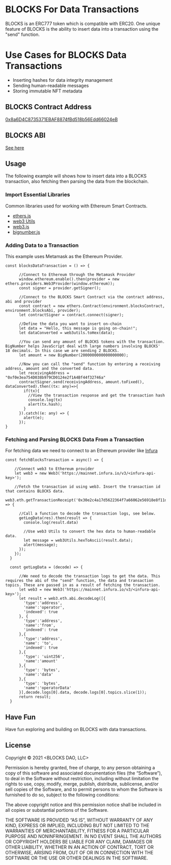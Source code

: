 # BLOCKS For Data Transactions

BLOCKS is an ERC777 token which is compatible with ERC20. One unique feature of BLOCKS is the ability to insert data into a transaction using the "send" function.

# Use Cases for BLOCKS Data Transactions

- Inserting hashes for data integrity management
- Sending human-readable messages
- Storing immutable NFT metadata

## BLOCKS Contract Address

[0x8a6D4C8735371EBAF8874fBd518b56Edd66024eB](https://ropsten.etherscan.io/token/0x8a6D4C8735371EBAF8874fBd518b56Edd66024eB)

## BLOCKS ABI

[See here](/blocksAbi.json)

## Usage

The following example will shows how to insert data into a BLOCKS transaction, also fetching then parsing the data from the blockchain.

### Import Essential Libraries

Common libraries used for working with Ethereum Smart Contracts.

- [ethers.js](https://www.npmjs.com/package/ethers)
- [web3 Utils](https://www.npmjs.com/package/web3-utils)
- [web3.js](https://www.npmjs.com/package/web3)
- [bignumber.js](https://www.npmjs.com/package/bignumber.js)



### Adding Data to a Transaction

This example uses Metamask as the Ethereum Provider.

```
const blocksDataTransaction = () => {

      //Connect to Ethereum through the Metamask Provider
      window.ethereum.enable().then(provider = new ethers.providers.Web3Provider(window.ethereum));
      const signer = provider.getSigner();

      //Connect to the BLOCKS Smart Contract via the contract address, abi and provider
      const contract = new ethers.Contract(environment.blocksContract, environment.blocksAbi, provider);
      let contractSigner = contract.connect(signer);

      //Define the data you want to insert on-chain
      let data = "Hello, this message is going on-chain!";
      let dataConverted = web3utils.toHex(data);

      //You can send any amount of BLOCKS tokens with the transaction. BigNumber helps JavaScript deal with large numbers involving BLOCKS' 18 decimals. In this case we are sending 2 BLOCKS.
      let amount = new BigNumber(2000000000000000000);

      //Now you can call the "send" function by entering a receiving address, amount and the converted data.
      let receivingAddress = "0xf0e3ea754D038b979CD0124e2f1A4Bf44f32746a"
      contractSigner.send(receivingAddress, amount.toFixed(), dataConverted).then((tx: any)=>{
        if(tx){
          //View the transaction response and get the transaction hash
          console.log(tx)
          alert(tx.hash);
        }
      }).catch((e: any) => {
        alert(e);
      });
}
```

### Fetching and Parsing BLOCKS Data From a Transaction

For fetching data we need to connect to an Ethereum provider like [Infura](https://infura.io/)

```
const fetchBlocksTransaction = async() => {

    //Connect web3 to Ethereum provider
    let web3 = new Web3('https://mainnet.infura.io/v3/<infura-api-key>');

    //Fetch the transaction id using web3. Insert the transaction id that contains BLOCKS data.
    web3.eth.getTransactionReceipt('0x30e2c4a17d5622364f7a66062e56918e8f11d73f814ae11ee0504b27c3f3fd1b').then(res => {

      //Call a function to decode the transaction logs, see below.
      getLogData(res).then(result => {
        console.log(result.data)

        //Use web3 Utils to convert the hex data to human-readable data.
        let message = web3Utils.hexToAscii(result.data);
        alert(message);
      });
    });
  }

  const getLogData = (decode) => {

      //We need to decode the transaction logs to get the data. This requires the abi of the "send" function, the data and transaction topics. These are passed in as a result of fetching the transaction.
      let web3 = new Web3('https://mainnet.infura.io/v3/<infura-api-key>');
      let result = web3.eth.abi.decodeLog([{
        'type':'address',
        'name':'operator',
        'indexed': true
      }, {
        'type':'address',
        'name':'from',
        'indexed': true
      },{
        'type':'address',
        'name': 'to',
        'indexed': true
      },{
        'type': 'uint256',
        'name':'amount'
      },{
        'type': 'bytes',
        'name':'data'
      },{
        'type': 'bytes',
        'name':'operatorData'
      }],decode.logs[0].data, decode.logs[0].topics.slice(1));
      return result;
  }
```

## Have Fun

Have fun exploring and building on BLOCKS with data transactions.


## License

Copyright © 2021 <BLOCKS DAO, LLC>

Permission is hereby granted, free of charge, to any person obtaining a copy of this software and associated documentation files (the “Software”), to deal in the Software without restriction, including without limitation the rights to use, copy, modify, merge, publish, distribute, sublicense, and/or sell copies of the Software, and to permit persons to whom the Software is furnished to do so, subject to the following conditions:

The above copyright notice and this permission notice shall be included in all copies or substantial portions of the Software.

THE SOFTWARE IS PROVIDED “AS IS”, WITHOUT WARRANTY OF ANY KIND, EXPRESS OR IMPLIED, INCLUDING BUT NOT LIMITED TO THE WARRANTIES OF MERCHANTABILITY, FITNESS FOR A PARTICULAR PURPOSE AND NONINFRINGEMENT. IN NO EVENT SHALL THE AUTHORS OR COPYRIGHT HOLDERS BE LIABLE FOR ANY CLAIM, DAMAGES OR OTHER LIABILITY, WHETHER IN AN ACTION OF CONTRACT, TORT OR OTHERWISE, ARISING FROM, OUT OF OR IN CONNECTION WITH THE SOFTWARE OR THE USE OR OTHER DEALINGS IN THE SOFTWARE.
